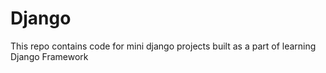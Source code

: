 # Django
 This repo contains code for mini django projects built as a part of learning Django Framework
